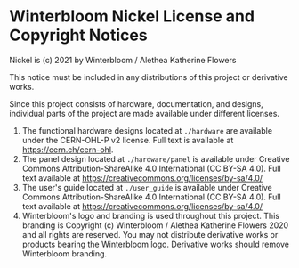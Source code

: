 # Winterbloom Nickel License and Copyright Notices

Nickel is (c) 2021 by Winterbloom / Alethea Katherine Flowers

This notice must be included in any distributions of this project or
derivative works.

Since this project consists of hardware, documentation, and designs,
individual parts of the project are made available under different licenses.

1. The functional hardware designs located at `./hardware` are available under
   the CERN-OHL-P v2 license. Full text is available at https://cern.ch/cern-ohl.
4. The panel design located at `./hardware/panel` is available under Creative
   Commons Attribution-ShareAlike 4.0 International
   (CC BY-SA 4.0). Full text available at
   https://creativecommons.org/licenses/by-sa/4.0/
5. The user's guide located at `./user_guide` is available under Creative
   Commons Attribution-ShareAlike 4.0 International (CC BY-SA 4.0). Full
   text available at https://creativecommons.org/licenses/by-sa/4.0/
6. Winterbloom's logo and branding is used throughout this project. This
   branding is Copyright (c) Winterbloom / Alethea Katherine Flowers 2020 and
   all rights are reserved. You may not distribute derivative works or products
   bearing the Winterbloom logo. Derivative works should remove Winterbloom
   branding.
